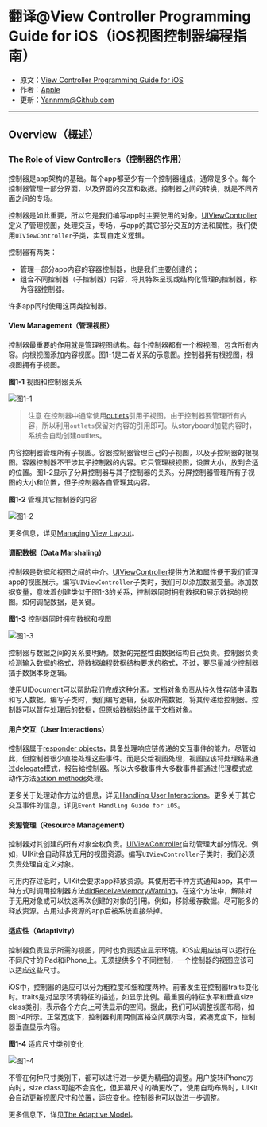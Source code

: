 # 翻译@View Controller Programming Guide for iOS（iOS视图控制器编程指南）

- 原文：[View Controller Programming Guide for iOS](https://developer.apple.com/library/content/featuredarticles/ViewControllerPGforiPhoneOS/index.html#//apple_ref/doc/uid/TP40007457-CH2-SW1)
- 作者：[Apple](https://developer.apple.com/library/content/navigation/)
- 更新：[Yannmm@Github.com](https://github.com/Yannmm/Auto-Layout-Guide-Chinese-Translation)

---

## Overview（概述）

### The Role of View Controllers（控制器的作用）

控制器是app架构的基础。每个app都至少有一个控制器组成，通常是多个。每个控制器管理一部分界面，以及界面的交互和数据。控制器之间的转换，就是不同界面之间的专场。

控制器是如此重要，所以它是我们编写app时主要使用的对象。[UIViewController](https://developer.apple.com/documentation/uikit/uiviewcontroller)定义了管理视图，处理交互，专场，与app的其它部分交互的方法和属性。我们使用`UIViewController`子类，实现自定义逻辑。

控制器有两类：

- 管理一部分app内容的容器控制器，也是我们主要创建的；
- 组合不同控制器（子控制器）内容，将其特殊呈现或结构化管理的控制器，称为容器控制器。

许多app同时使用这两类控制器。

#### View Management（管理视图）

控制器最重要的作用就是管理视图结构。每个控制器都有一个根视图，包含所有内容。向根视图添加内容视图。图1-1是二者关系的示意图。控制器拥有根视图，根视图拥有子视图。

**图1-1** 视图和控制器关系

![图1-1]()

>注意
>在控制器中通常使用[outlets](https://developer.apple.com/library/content/documentation/General/Conceptual/Devpedia-CocoaApp/Outlet.html#//apple_ref/doc/uid/TP40009071-CH4)引用子视图。由于控制器要管理所有内容，所以利用`outlets`保留对内容的引用即可。从storyboard加载内容时，系统会自动创建outltes。


内容控制器管理所有子视图。容器控制器管理自己的子视图，以及子控制器的根视图。容器控制器不干涉其子控制器的内容。它只管理根视图，设置大小，放到合适的位置。图1-2显示了分屏控制器与其子控制器的关系。分屏控制器管理所有子视图的大小和位置，但子控制器各自管理其内容。

**图1-2** 管理其它控制器的内容

![图1-2]()

更多信息，详见[Managing View Layout](https://developer.apple.com/library/content/featuredarticles/ViewControllerPGforiPhoneOS/DefiningYourSubclass.html#//apple_ref/doc/uid/TP40007457-CH7-SW6)。


#### 调配数据（Data Marshaling）

控制器是数据和视图之间的中介。[UIViewController](https://developer.apple.com/documentation/uikit/uiviewcontroller)提供方法和属性便于我们管理app的视图展示。编写`UIViewController`子类时，我们可以添加数据变量。添加数据变量，意味着创建类似于图1-3的关系，控制器同时拥有数据和展示数据的视图。如何调配数据，是关键。

**图1-3** 控制器同时拥有数据和视图

![图1-3]()

控制器与数据之间的关系要明确。数据的完整性由数据结构自己负责。控制器负责检测输入数据的格式，将数据编程数据结构要求的格式，不过，要尽量减少控制器插手数据本身逻辑。

使用[UIDocument](https://developer.apple.com/documentation/uikit/uidocument)可以帮助我们完成这种分离。文档对象负责从持久性存储中读取和写入数据。编写子类时，我们编写逻辑，获取所需数据，将其传递给控制器。控制器可以暂存处理后的数据，但原始数据始终属于文档对象。

#### 用户交互（User Interactions）

控制器属于[responder objects](https://developer.apple.com/library/content/documentation/General/Conceptual/Devpedia-CocoaApp/Responder.html#//apple_ref/doc/uid/TP40009071-CH1)，具备处理响应链传递的交互事件的能力。尽管如此，但控制器很少直接处理这些事件。而是交给视图处理，视图应该将处理结果通过[delegate](https://developer.apple.com/library/content/documentation/General/Conceptual/DevPedia-CocoaCore/Delegation.html#//apple_ref/doc/uid/TP40008195-CH14)模式，报告給控制器。所以大多数事件大多数事件都通过代理模式或动作方法[action methods](https://developer.apple.com/library/content/documentation/General/Conceptual/Devpedia-CocoaApp/TargetAction.html#//apple_ref/doc/uid/TP40009071-CH3)处理。

更多关于处理动作方法的信息，详见[Handling User Interactions](https://developer.apple.com/library/content/featuredarticles/ViewControllerPGforiPhoneOS/DefiningYourSubclass.html#//apple_ref/doc/uid/TP40007457-CH7-SW11)。更多关于其它交互事件的信息，详见`Event Handling Guide for iOS`。



#### 资源管理（Resource Management）

控制器对其创建的所有对象全权负责。[UIViewController](https://developer.apple.com/documentation/uikit/uiviewcontroller)自动管理大部分情况。例如，UIKit会自动释放无用的视图资源。编写`UIViewController`子类时，我们必须负责处理自定义对象。

可用内存过低时，UIKit会要求app释放资源。其使用若干种方式通知app，其中一种方式时调用控制器方法[didReceiveMemoryWarning](https://developer.apple.com/documentation/uikit/uiviewcontroller/1621409-didreceivememorywarning)。在这个方法中，解除对于无用对象或可以快速再次创建的对象的引用。例如，移除缓存数据。尽可能多的释放资源。占用过多资源的app后被系统直接杀掉。

#### 适应性（Adaptivity）

控制器负责显示所需的视图，同时也负责适应显示环境。iOS应用应该可以运行在不同尺寸的iPad和iPhone上。无须提供多个不同控制，一个控制器的视图应该可以适应这些尺寸。

iOS中，控制器的适应可以分为粗粒度和细粒度两种。前者发生在控制器traits变化时。traits是对显示环境特征的描述，如显示比例。最重要的特征水平和垂直size class类别，表示各个方向上可供显示的空间。据此，我们可以调整视图布局，如图1-4所示。正常宽度下，控制器利用两侧富裕空间展示内容，紧凑宽度下，控制器垂直显示内容。

**图1-4** 适应尺寸类别变化

![图1-4]()

不管在何种尺寸类别下，都可以进行进一步更为精细的调整。用户旋转iPhone方向时，size class可能不会变化，但屏幕尺寸的确更改了。使用自动布局时，UIKit会自动更新视图尺寸和位置，适应变化。控制器也可以做进一步调整。

更多信息下，详见[The Adaptive Model](https://developer.apple.com/library/content/featuredarticles/ViewControllerPGforiPhoneOS/TheAdaptiveModel.html#//apple_ref/doc/uid/TP40007457-CH19-SW1)。
